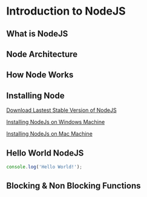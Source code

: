 # Introduction to NodeJS	

## What is NodeJS

## Node Architecture

## How Node Works

## Installing Node

[Download Lastest Stable Version of NodeJS](https://nodejs.org/en/download/)

[Installing NodeJs on Windows Machine](https://nodesource.com/blog/installing-nodejs-tutorial-windows/)

[Installing NodeJs on Mac Machine](https://blog.teamtreehouse.com/install-node-js-npm-mac)


## Hello World NodeJS
``` javascript
console.log('Hello World!');
```

## Blocking & Non Blocking Functions